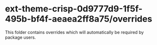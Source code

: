 # ext-theme-crisp-0d9777d9-1f5f-495b-bf4f-aeaea2ff8a75/overrides

This folder contains overrides which will automatically be required by package users.
